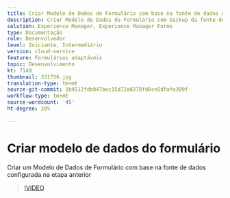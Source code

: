 ```yaml
---
title: Criar Modelo de Dados de Formulário com base na fonte de dados do Salesforce
description: Criar Modelo de Dados de Formulário com backup da fonte de dados RESTful
solution: Experience Manager, Experience Manager Forms
type: Documentação
role: Desenvolvedor
level: Iniciante, Intermediário
version: cloud-service
feature: Formulários adaptáveis
topic: Desenvolvimento
kt: 7149
thumbnail: 331756.jpg
translation-type: tm+mt
source-git-commit: 1b4512fdb047bec15d72a8278fd0ce5dfafa309f
workflow-type: tm+mt
source-wordcount: '45'
ht-degree: 20%

---
```


# Criar modelo de dados do formulário

Criar um Modelo de Dados de Formulário com base na fonte de dados configurada na etapa anterior

>[!VIDEO](https://video.tv.adobe.com/v/331756/?quality=12&learn=on)
